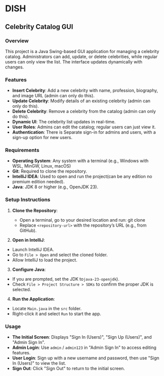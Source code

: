 # DISH
## Celebrity Catalog GUI

### Overview
This project is a Java Swing-based GUI application for managing a celebrity catalog. Administrators can add, update, or delete celebrities, while regular users can only view the list. The interface updates dynamically with changes.

### Features
- **Insert Celebrity**: Add a new celebrity with name, profession, biography, and image URL (admin can only do this).
- **Update Celebrity**: Modify details of an existing celebrity (admin can only do this).
- **Delete Celebrity**: Remove a celebrity from the catalog (admin can only do this).
- **Dynamic UI**: The celebrity list updates in real-time.
- **User Roles**: Admins can edit the catalog; regular users can just view it.
- **Authentication**: There is Separate sign-in for admins and users, with a sign-up option for new users.

### Requirements
- **Operating System**: Any system with a terminal (e.g., Windows with WSL, MinGW, Linux, macOS)
- **Git**: Required to clone the repository.
- **IntelliJ IDEA**: Used to open and run the project(can be any edition no premium edition needed).
- **Java**: JDK 8 or higher (e.g., OpenJDK 23).

### Setup Instructions
1. **Clone the Repository**:
   - Open a terminal, go to your desired location and run: git clone <repository-url>
   - Replace `<repository-url>` with the repository’s URL (e.g., from GitHub).

2. **Open in IntelliJ**:
- Launch IntelliJ IDEA.
- Go to `File > Open` and select the cloned folder.
- Allow IntelliJ to load the project.

3. **Configure Java**:
- If you are prompted, set the JDK to`java-23-openjdk`).
- Check `File > Project Structure > SDKs` to confirm the proper JDK is selected.

4. **Run the Application**:
- Locate `Main.java` in the `src` folder.
- Right-click it and select `Run` to start the app.

### Usage
- **The Initial Screen**: Displays "Sign In (Users)", "Sign Up (Users)", and "Admin Sign In".
- **Admin Login**: Use `admin` / `admin123` in "Admin Sign In" to access editing features.
- **User Login**: Sign up with a new username and password, then use "Sign In (Users)" to view the list.
- **Sign Out**: Click "Sign Out" to return to the initial screen.


